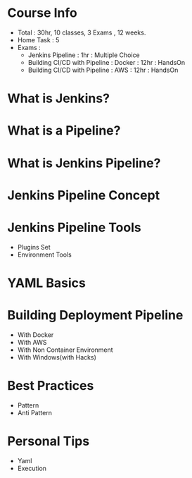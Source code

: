 # Course Info
- Total : 30hr, 10 classes, 3 Exams , 12 weeks.
- Home Task : 5
- Exams :
    - Jenkins Pipeline : 1hr : Multiple Choice
    - Building CI/CD with Pipeline : Docker :  12hr : HandsOn
    - Building CI/CD with Pipeline : AWS : 12hr : HandsOn
    
# What is Jenkins? 

# What is a Pipeline?

# What is Jenkins Pipeline? 

# Jenkins Pipeline Concept 

# Jenkins Pipeline Tools 
- Plugins Set
- Environment Tools

# YAML Basics

# Building Deployment Pipeline 
- With Docker 
- With AWS
- With Non Container Environment 
- With Windows(with Hacks)

# Best Practices 
- Pattern
- Anti Pattern 

# Personal Tips 
- Yaml
- Execution